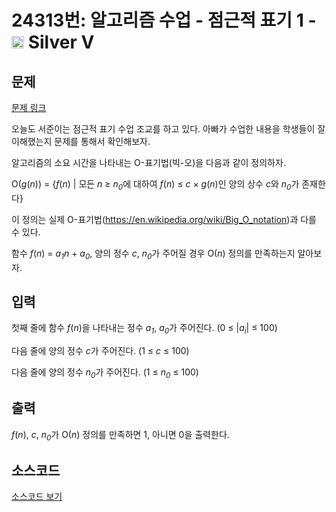 # 24313번: 알고리즘 수업 - 점근적 표기 1 - <img src="https://static.solved.ac/tier_small/6.svg" style="height:20px" /> Silver V

<!-- performance -->

<!-- 문제 제출 후 깃허브에 푸시를 했을 때 제출한 코드의 성능이 입력될 공간입니다.-->

<!-- end -->

## 문제

[문제 링크](https://boj.kr/24313)

<p>오늘도 서준이는 점근적 표기&nbsp;수업 조교를 하고 있다.&nbsp;아빠가 수업한&nbsp;내용을 학생들이 잘 이해했는지 문제를 통해서 확인해보자.</p>

<p>알고리즘의 소요 시간을 나타내는 O-표기법(빅-오)을&nbsp;다음과 같이 정의하자.</p>

<p>O(<em>g</em>(<em>n</em>)) = {<em>f</em>(<em>n</em>) | 모든&nbsp;<em>n</em>&nbsp;≥&nbsp;<em>n<sub>0</sub></em>에 대하여&nbsp;<em>f</em>(<em>n</em>) ≤&nbsp;<em>c</em>&nbsp;×&nbsp;<em>g</em>(<em>n</em>)인 양의 상수&nbsp;<em>c</em>와&nbsp;<em>n<sub>0</sub></em>가 존재한다}</p>

<p>이 정의는 실제 O-표기법(<a href="https://en.wikipedia.org/wiki/Big_O_notation">https://en.wikipedia.org/wiki/Big_O_notation</a>)과 다를 수 있다.</p>

<p>함수 <em>f</em>(<em>n</em>)&nbsp;=&nbsp;<em>a<sub>1</sub>n&nbsp;</em>+&nbsp;<em>a<sub>0</sub></em>, 양의 정수&nbsp;<em>c</em>,&nbsp;<em>n<sub>0</sub></em>가 주어질 경우&nbsp;O(<em>n</em>) 정의를 만족하는지 알아보자.</p>

## 입력

<p>첫째 줄에 함수&nbsp;<em>f</em>(<em>n</em>)을 나타내는 정수&nbsp;<em>a<sub>1</sub></em>,&nbsp;<em>a</em><sub><em>0</em></sub>가 주어진다.&nbsp;(0&nbsp;≤ |<em>a<sub>i</sub></em>| ≤ 100)</p>

<p>다음&nbsp;줄에 양의 정수&nbsp;<em>c</em>가 주어진다.&nbsp;(1&nbsp;≤&nbsp;<em>c</em>&nbsp;≤ 100)</p>

<p>다음&nbsp;줄에 양의 정수&nbsp;<em>n<sub>0</sub></em>가 주어진다.&nbsp;(1&nbsp;≤&nbsp;<em>n<sub>0</sub></em>&nbsp;≤ 100)</p>

## 출력

<p><em>f</em>(<em>n</em>),&nbsp;<em>c</em>,&nbsp;<em>n<sub>0</sub></em>가&nbsp;O(<em>n</em>)&nbsp;정의를 만족하면 1, 아니면 0을 출력한다.</p>

## 소스코드

[소스코드 보기](알고리즘%20수업%20-%20점근적%20표기%201.js)